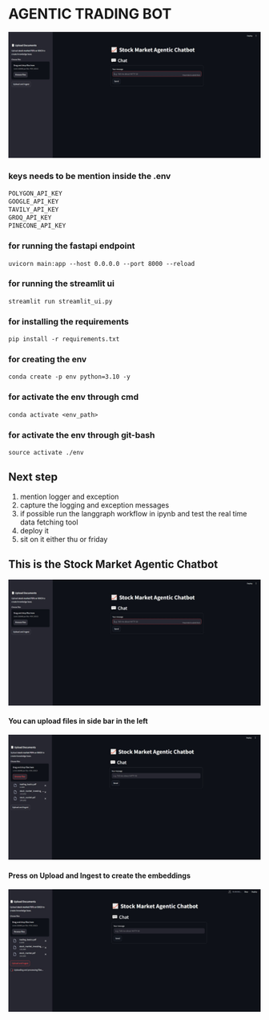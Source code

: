 # **AGENTIC TRADING BOT**

![Alt Text](images/chatbot.jpeg)

### keys needs to be mention inside the .env
```
POLYGON_API_KEY
GOOGLE_API_KEY
TAVILY_API_KEY
GROQ_API_KEY
PINECONE_API_KEY
```

### for running the fastapi endpoint
```
uvicorn main:app --host 0.0.0.0 --port 8000 --reload
```

### for running the streamlit ui
```
streamlit run streamlit_ui.py
```

### for installing the requirements
```
pip install -r requirements.txt
```

### for creating the env
```
conda create -p env python=3.10 -y
```

### for activate the env through cmd
```
conda activate <env_path>
```

### for activate the env through git-bash
```
source activate ./env
```

## Next step
1. mention logger and exception
2. capture the logging and exception messages
3. if possible run the langgraph workflow in ipynb and test the real time data fetching tool
4. deploy it
5. sit on it either thu or friday

## **This is the Stock Market Agentic Chatbot**

![Alt Text](images/chatbot.jpeg)

#### You can upload files in side bar in the left

![Alt Text](images/sidebar_with_fileuploaded.jpeg)

#### Press on Upload and Ingest to create the embeddings

![Alt Text](images/create_embeddings.jpeg)
